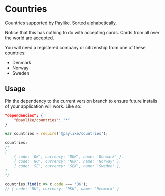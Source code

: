 # Countries

Countries supported by Paylike. Sorted alphabetically.

Notice that this has nothing to do with accepting cards. Cards from all over
the world are accepted.

You will need a registered company or citizenship from one of these countries:

- Denmark
- Norway
- Sweden

## Usage

Pin the dependency to the current version branch to ensure future installs of
your application will work. Like so:

```json
"dependencies": {
	"@paylike/countries": "*"
}
```

```js
var countries = require('@paylike/countries');

countries;
/*
[
	{ code: 'DK', currency: 'DKK', name: 'Denmark' },
	{ code: 'NO', currency: 'NOK', name: 'Norway' },
	{ code: 'SE', currency: 'SEK', name: 'Sweden' },
]
*/

countries.find(c => c.code === 'DK');
// { code: 'DK', currency: 'DKK', name: 'Denmark' }

```
